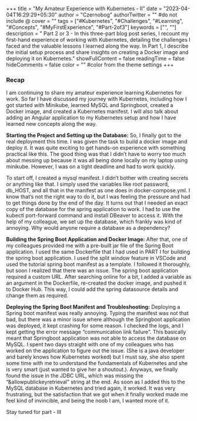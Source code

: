 +++
title = "My Amateur Experience with Kubernetes - II"
date = "2023-04-04T16:29:29+05:30"
author = "Czernobog"
authorTwitter = "" #do not include @
cover = ""
tags = ["#Kubernetes",  "#Challenges",  "#Learning",  "#Concepts",  "#MyFirstExperience",  "#Part-2of3"]
keywords = ["", ""]
description = " Part 2 or 3 - In this three-part blog post series, I recount my first-hand experience of working with Kubernetes, detailing the challenges I faced and the valuable lessons I learned along the way. In Part 1, I describe the initial setup process and share insights on creating a Docker image and deploying it on Kubernetes."
showFullContent = false
readingTime = false
hideComments = false
color = "" #color from the theme settings
+++

### Recap

I am continuing to share my amateur experience learning Kubernetes for work. So far I have discussed my journey with Kubernetes, including how I got started with Minikube, learned MySQL and Springboot, created a Docker image, and created a Kubernetes manifest. I will also talk about adding an Angular application to my Kubernetes setup and how I have learned new concepts along the way.

**Starting the Project and Setting up the Database:** So, I finally got to the real deployment this time. I was given the task to build a docker image and deploy it. It was quite exciting to get hands-on experience with something practical like this. The good thing was that I didn’t have to worry too much about messing up because it was all being done locally on my laptop using minikube. However, I was on a tight deadline and had to work quickly.

To start off, I created a mysql manifest. I didn’t bother with creating secrets or anything like that. I simply used the variables like root password, db_HOST, and all that in the manifest as one does in docker-compose.yml. I know that’s not the right way to do it, but I was feeling the pressure and had to get things done by the end of the day. It turns out that I needed an exact copy of the database for the spring application to work. I had to use the kubectl port-forward command and install DBeaver to access it. With the help of my colleague, we set up the database, which frankly was kind of annoying. Why would anyone require a database as a dependency?

**Building the Spring Boot Application and Docker Image:** After that, one of my colleagues provided me with a pre-built jar file of the Spring Boot application. I used the same Dockerfile that I had used in PART I for building the spring boot application. I used the split window feature in VSCode and used the tutorial spring boot manifest as a template. I followed it thoroughly, but soon I realized that there was an issue. The spring boot application required a custom URL. After searching online for a bit, I added a variable as an argument in the Dockerfile, re-created the docker image, and pushed it to Docker Hub. This way, I could add the spring datasource details and change them as required.

**Deploying the Spring Boot Manifest and Troubleshooting:** Deploying a Spring boot manifest was really annoying. Typing the manifest was not that bad, but there was a minor issue where although the Springboot application was deployed, it kept crashing for some reason. I checked the logs, and I kept getting the error message “communication link failure”. This basically meant that Springboot application was not able to access the database on MySQL. I spent two days straight with one of my colleagues who has worked on the application to figure out the issue. (She is a java developer and barely knows how Kubernetes worked) but I must say, she also spent some time with me to understand the fundamentals of Kubernetes and she is very smart (just wanted to give her a shoutout.). Anyways, we finally found the issue in the JDBC URL, which was missing the “&allowpublickeyretrieval” string at the end. As soon as I added this to the MySQL database in Kubernetes and tried again, it worked. It was very frustrating, but the satisfaction that we got when it finally worked made me feel kind of invincible, and being the noob I am, I wanted more of it.

Stay tuned for part - III
